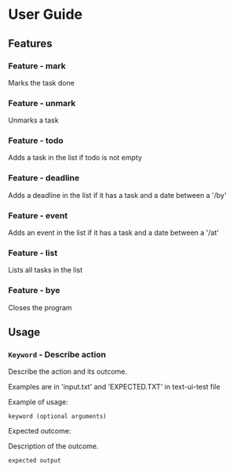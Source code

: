 # User Guide

## Features

### Feature - mark

Marks the task done

### Feature - unmark

Unmarks a task

### Feature - todo

Adds a task in the list if todo is not empty

### Feature - deadline

Adds a deadline in the list if it has a task and a date between a '/by'

### Feature - event

Adds an event in the list if it has a task and a date between a '/at'

### Feature - list

Lists all tasks in the list

### Feature - bye

Closes the program

## Usage

### `Keyword` - Describe action

Describe the action and its outcome.

Examples are in 'input.txt' and 'EXPECTED.TXT' in text-ui-test file

Example of usage:

`keyword (optional arguments)`

Expected outcome:

Description of the outcome.

```
expected output
```
